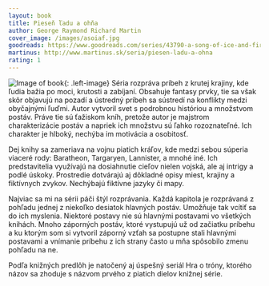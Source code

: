 ```yaml
---
layout: book
title: Pieseň ľadu a ohňa
author: George Raymond Richard Martin
cover_image: /images/asoiaf.jpg
goodreads: https://www.goodreads.com/series/43790-a-song-of-ice-and-fire
martinus: http://www.martinus.sk/seria/piesen-ladu-a-ohna
rating: 1
---
```

![Image of book](http://fourcfitness.com/wordpress/wp-content/uploads/2014/10/A-Game-of-Thrones-Boxed-Set-7-Books-15144143-5.jpg "Pieseň ľadu a ohňa"){: .left-image}
Séria rozpráva príbeh z krutej krajiny, kde ľudia bažia po moci, krutosti a zabíjaní. Obsahuje fantasy prvky, tie sa však skôr objavujú na pozadí a ústredný príbeh sa sústredí na konflikty medzi obyčajnými ľuďmi. Autor vytvoril svet s podrobnou históriou a množstvom postáv. Práve tie sú ťažiskom kníh, pretože autor je majstrom charakterizácie postáv a napriek ich množstvu sú ľahko rozoznateľné. Ich charakter je hlboký, nechýba im motivácia a osobitosť.

Dej knihy sa zameriava na vojnu piatich kráľov, kde medzi sebou súperia viaceré rody: Baratheon, Targaryen, Lannister, a mnohé iné. Ich predstavitelia využívajú na dosiahnutie cieľov nielen vojská, ale aj intrigy a podlé úskoky. Prostredie dotvárajú aj dôkladné opisy miest, krajiny a fiktívnych zvykov. Nechýbajú fiktívne jazyky či mapy.

Najviac sa mi na sérii páči štýl rozprávania. Každá kapitola je rozprávaná z pohľadu jednej z niekoľko desiatok hlavných postáv. Umožňuje tak vcítiť sa do ich myslenia. Niektoré postavy nie sú hlavnými postavami vo všetkých knihách. Mnoho záporných postáv, ktoré vystupujú už od začiatku príbehu a ku ktorým som si vytvoril záporný vzťah sa postupne stali hlavnými postavami a vnímanie príbehu z ich strany často u mňa spôsobilo zmenu pohľadu na ne. 

Podľa knižných predlôh je natočený aj úspešný seriál Hra o tróny, ktorého názov sa zhoduje s názvom prvého z piatich dielov knižnej série.